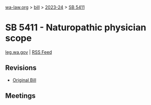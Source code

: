 [wa-law.org](/) > [bill](/bill/) > [2023-24](/bill/2023-24/) > [SB 5411](/bill/2023-24/sb/5411/)

# SB 5411 - Naturopathic physician scope
[leg.wa.gov](https://app.leg.wa.gov/billsummary?BillNumber=5411&Year=2023&Initiative=false) | [RSS Feed](./rss.xml)

## Revisions
* [Original Bill](1/)

## Meetings